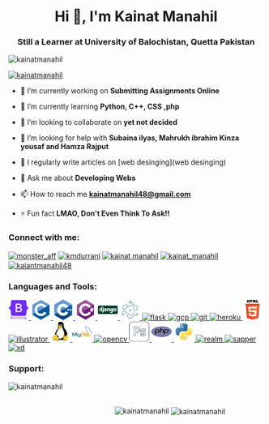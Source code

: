 <h1 align="center">Hi 👋, I'm Kainat Manahil</h1>
<h3 align="center">Still a Learner at University of Balochistan, Quetta Pakistan</h3>

<p align="left"> <img src="https://komarev.com/ghpvc/?username=kainatmanahil&label=Profile%20views&color=0e75b6&style=flat" alt="kainatmanahil" /> </p>

<p align="left"> <a href="https://github.com/ryo-ma/github-profile-trophy"><img src="https://github-profile-trophy.vercel.app/?username=kainatmanahil" alt="kainatmanahil" /></a> </p>

- 🔭 I’m currently working on **Submitting Assignments Online**

- 🌱 I’m currently learning **Python, C++, CSS ,php**

- 👯 I’m looking to collaborate on **yet not decided**

- 🤝 I’m looking for help with **Subaina ilyas, Mahrukh ibrahim Kinza yousaf and Hamza Rajput**

- 📝 I regularly write articles on [web desinging](web desinging)

- 💬 Ask me about **Developing Webs**

- 📫 How to reach me **kainatmanahil48@gmail.com**

- ⚡ Fun fact **LMAO, Don't Even Think To Ask!!**

<h3 align="left">Connect with me:</h3>
<p align="left">
<a href="https://twitter.com/monster_aff" target="blank"><img align="center" src="https://raw.githubusercontent.com/kainatmanahil/github-profile-readme-generator/master/src/images/icons/Social/twitter.svg" alt="monster_aff" height="30" width="40" /></a>
<a href="https://kaggle.com/kmdurrani" target="blank"><img align="center" src="https://raw.githubusercontent.com/kainatmanahil/github-profile-readme-generator/master/src/images/icons/Social/kaggle.svg" alt="kmdurrani" height="30" width="40" /></a>
<a href="https://fb.com/kainat manahil" target="blank"><img align="center" src="https://raw.githubusercontent.com/kainatmanahil/github-profile-readme-generator/master/src/images/icons/Social/facebook.svg" alt="kainat manahil" height="30" width="40" /></a>
<a href="https://instagram.com/kainat_manahil" target="blank"><img align="center" src="https://raw.githubusercontent.com/kainatmanahil/github-profile-readme-generator/master/src/images/icons/Social/instagram.svg" alt="kainat_manahil" height="30" width="40" /></a>
<a href="https://www.youtube.com/c/kaiantmanahil48" target="blank"><img align="center" src="https://raw.githubusercontent.com/kainatmanahil/github-profile-readme-generator/master/src/images/icons/Social/youtube.svg" alt="kaiantmanahil48" height="30" width="40" /></a>
</p>

<h3 align="left">Languages and Tools:</h3>
<p align="left"> <a href="https://getbootstrap.com" target="_blank"> <img src="https://raw.githubusercontent.com/devicons/devicon/master/icons/bootstrap/bootstrap-plain-wordmark.svg" alt="bootstrap" width="40" height="40"/> </a> <a href="https://www.cprogramming.com/" target="_blank"> <img src="https://raw.githubusercontent.com/devicons/devicon/master/icons/c/c-original.svg" alt="c" width="40" height="40"/> </a> <a href="https://www.w3schools.com/cpp/" target="_blank"> <img src="https://raw.githubusercontent.com/devicons/devicon/master/icons/cplusplus/cplusplus-original.svg" alt="cplusplus" width="40" height="40"/> </a> <a href="https://www.w3schools.com/cs/" target="_blank"> <img src="https://raw.githubusercontent.com/devicons/devicon/master/icons/csharp/csharp-original.svg" alt="csharp" width="40" height="40"/> </a> <a href="https://www.djangoproject.com/" target="_blank"> <img src="https://raw.githubusercontent.com/devicons/devicon/master/icons/django/django-original.svg" alt="django" width="40" height="40"/> </a> <a href="https://www.electronjs.org" target="_blank"> <img src="https://raw.githubusercontent.com/devicons/devicon/master/icons/electron/electron-original.svg" alt="electron" width="40" height="40"/> </a> <a href="https://flask.palletsprojects.com/" target="_blank"> <img src="https://www.vectorlogo.zone/logos/pocoo_flask/pocoo_flask-icon.svg" alt="flask" width="40" height="40"/> </a> <a href="https://cloud.google.com" target="_blank"> <img src="https://www.vectorlogo.zone/logos/google_cloud/google_cloud-icon.svg" alt="gcp" width="40" height="40"/> </a> <a href="https://git-scm.com/" target="_blank"> <img src="https://www.vectorlogo.zone/logos/git-scm/git-scm-icon.svg" alt="git" width="40" height="40"/> </a> <a href="https://heroku.com" target="_blank"> <img src="https://www.vectorlogo.zone/logos/heroku/heroku-icon.svg" alt="heroku" width="40" height="40"/> </a> <a href="https://www.w3.org/html/" target="_blank"> <img src="https://raw.githubusercontent.com/devicons/devicon/master/icons/html5/html5-original-wordmark.svg" alt="html5" width="40" height="40"/> </a> <a href="https://www.adobe.com/in/products/illustrator.html" target="_blank"> <img src="https://www.vectorlogo.zone/logos/adobe_illustrator/adobe_illustrator-icon.svg" alt="illustrator" width="40" height="40"/> </a> <a href="https://www.linux.org/" target="_blank"> <img src="https://raw.githubusercontent.com/devicons/devicon/master/icons/linux/linux-original.svg" alt="linux" width="40" height="40"/> </a> <a href="https://www.mysql.com/" target="_blank"> <img src="https://raw.githubusercontent.com/devicons/devicon/master/icons/mysql/mysql-original-wordmark.svg" alt="mysql" width="40" height="40"/> </a> <a href="https://opencv.org/" target="_blank"> <img src="https://www.vectorlogo.zone/logos/opencv/opencv-icon.svg" alt="opencv" width="40" height="40"/> </a> <a href="https://www.photoshop.com/en" target="_blank"> <img src="https://raw.githubusercontent.com/devicons/devicon/master/icons/photoshop/photoshop-line.svg" alt="photoshop" width="40" height="40"/> </a> <a href="https://www.php.net" target="_blank"> <img src="https://raw.githubusercontent.com/devicons/devicon/master/icons/php/php-original.svg" alt="php" width="40" height="40"/> </a> <a href="https://www.python.org" target="_blank"> <img src="https://raw.githubusercontent.com/devicons/devicon/master/icons/python/python-original.svg" alt="python" width="40" height="40"/> </a> <a href="https://realm.io/" target="_blank"> <img src="https://raw.githubusercontent.com/bestofjs/bestofjs-webui/8665e8c267a0215f3159df28b33c365198101df5/public/logos/realm.svg" alt="realm" width="40" height="40"/> </a> <a href="https://sapper.svelte.dev/" target="_blank"> <img src="https://raw.githubusercontent.com/bestofjs/bestofjs-webui/master/public/logos/sapper.svg" alt="sapper" width="40" height="40"/> </a> <a href="https://www.adobe.com/products/xd.html" target="_blank"> <img src="https://cdn.worldvectorlogo.com/logos/adobe-xd.svg" alt="xd" width="40" height="40"/> </a> </p>

<h3 align="left">Support:</h3>
<p><a href="https://www.buymeacoffee.com/kainatmanahil"> <img align="left" src="https://cdn.buymeacoffee.com/buttons/v2/default-yellow.png" height="50" width="210" alt="kainatmanahil" /></a></p><br><br>

<p><img align="left" src="https://github-readme-stats.vercel.app/api/top-langs?username=kainatmanahil&show_icons=true&locale=en&layout=compact" alt="kainatmanahil" /></p>

<p>&nbsp;<img align="center" src="https://github-readme-stats.vercel.app/api?username=kainatmanahil&show_icons=true&locale=en" alt="kainatmanahil" /></p>
